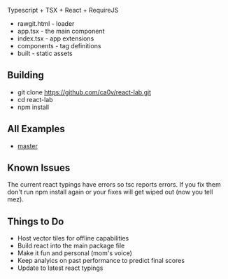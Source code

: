 Typescript + TSX + React + RequireJS

* rawgit.html - loader
* app.tsx - the main component
* index.tsx - app extensions
* components - tag definitions
* built - static assets

## Building
* git clone https://github.com/ca0v/react-lab.git
* cd react-lab
* npm install

## All Examples
* [master](https://rawgit.com/ca0v/react-lab/master/rawgit.html)

## Known Issues
The current react typings have errors so tsc reports errors.  If you fix them don't run npm install again or your fixes will get wiped out (now you tell mez).

## Things to Do
* Host vector tiles for offline capabilities
* Build react into the main package file
* Make it fun and personal (mom's voice)
* Keep analyics on past performance to predict final scores
* Update to latest react typings